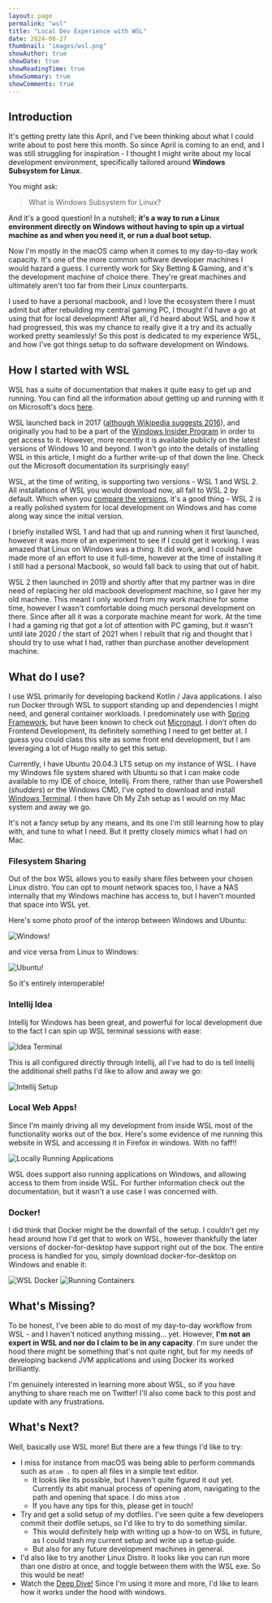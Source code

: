 ```yaml
---
layout: page
permalink: "wsl"
title: "Local Dev Experience with WSL"
date: 2024-08-27
thumbnail: "images/wsl.png"
showAuthor: true
showDate: true
showReadingTime: true
showSummary: true
showComments: true
---
```

## Introduction

It's getting pretty late this April, and I've been thinking about what I could write about to post here this month.
So since April is coming to an end, and I was still struggling for inspiration - I thought I might write about my local development environment, 
specifically tailored around **Windows Subsystem for Linux**.

You might ask: 

>What is Windows Subsystem for Linux?

And it's a good question! In a nutshell; **it's a way to run a Linux environment directly on Windows without having to spin 
up a virtual machine as and when you need it, or run a dual boot setup.**

Now I'm mostly in the macOS camp when it comes to my day-to-day work capacity. It's one of the more common software
developer machines I would hazard a guess. I currently work for Sky Betting & Gaming, and it's the development machine of choice there.
They're great machines and ultimately aren't too far from their Linux counterparts. 

I used to have a personal macbook, and I love the ecosystem there I must admit but after rebuilding my central gaming PC, I 
thought I'd have a go at using that for local development! After all, I'd heard about WSL and how it had progressed, 
this was my chance to really give it a try and its actually worked pretty seamlessly! So this post is dedicated to my 
experience WSL, and how I've got things setup to do software development on Windows. 

## How I started with WSL

WSL has a suite of documentation that makes it quite easy to get up and running. You can find all the information about 
getting up and running with it on Microsoft's docs [here](https://docs.microsoft.com/en-us/windows/wsl/about).

WSL launched back in 2017 ([although Wikipedia suggests 2016](https://en.wikipedia.org/wiki/Windows_Subsystem_for_Linux)), 
and originally you had to be a part of the [Windows Insider Program](https://insider.windows.com/en-us/) in order to 
get access to it. However, more recently it is available publicly on the latest versions of Windows 10 and beyond. I 
won't go into the details of installing WSL in this article, I might do a further write-up of that down the line. Check out the 
Microsoft documentation its surprisingly easy!

WSL, at the time of writing, is supporting two versions - WSL 1 and WSL 2. All installations of WSL you would download now, all 
fall to WSL 2 by default. Which when you [compare the versions](https://docs.microsoft.com/en-us/windows/wsl/compare-versions),
it's a good thing - WSL 2 is a really polished system for local development on Windows and has come along way since the initial version.

I briefly installed WSL 1 and had that up and running when it first launched, however it was more of an experiment to see 
if I could get it working. I was amazed that Linux on Windows was a thing. It did work, and I could have made more of an effort to use it full-time, however at 
the time of installing it I still had a personal Macbook, so would fall back to using that out of habit. 

WSL 2 then launched in 2019 and shortly after that my partner was in dire need of replacing her old macbook development machine,
so I gave her my old machine. This meant I only worked from my work machine for some time, however I wasn't comfortable 
doing much personal development on there. Since after all it was a corporate machine meant for work. At the time I had a gaming rig that got 
a lot of attention with PC gaming, but it wasn't until late 2020 / the start of 2021 when I rebuilt that rig and thought that I 
should try to use what I had, rather than purchase another development machine.

## What do I use?

I use WSL primarily for developing backend Kotlin / Java applications. I also run Docker through WSL to support standing up and 
dependencies I might need, and general container workloads. I predominately use with [Spring Framework](https://spring.io/), but have been known to check out 
[Micronaut](https://micronaut.io/). I don't often do Frontend Development, its definitely something I need to get better at.
I guess you could class this site as some front end development, but I am leveraging a lot of Hugo really to get this setup.

Currently, I have Ubuntu 20.04.3 LTS setup on my instance of WSL. I have my Windows file system shared with Ubuntu so that 
I can make code available to my IDE of choice, Intellij. From there, rather than use Powershell (_shudders_) or the Windows CMD, I've
opted to download and install [Windows Terminal](https://github.com/microsoft/terminal). I then have Oh My Zsh setup as I would 
on my Mac system and away we go. 

It's not a fancy setup by any means, and its one I'm still learning how to play with, and tune to what I need. But it pretty 
closely mimics what I had on Mac.

### Filesystem Sharing 

Out of the box WSL allows you to easily share files between your chosen Linux distro. You can opt to mount network spaces too, I have a 
NAS internally that my Windows machine has access to, but I haven't mounted that space into WSL yet.

Here's some photo proof of the interop between Windows and Ubuntu: 

![Windows!](images/ubuntuFileSystemOnWindows.PNG "Ubuntus files from Windows Explorer")

and vice versa from Linux to Windows:

![Ubuntu!](images/windowsFileSystemOnWSL.PNG "Ubuntus files from Windows Explorer")

So it's entirely interoperable! 

### Intellij Idea
  
Intellij for Windows has been great, and powerful for local development due to the fact I can spin up WSL terminal sessions with ease:

![Idea Terminal](images/intellijTerminalSelection.PNG "Selecting WSL from Intellij")

This is all configured directly through Intellij, all I've had to do is tell Intellij the additional shell paths I'd like to allow and away
we go:

![Intellij Setup](images/intellijTerminalSetup.PNG "Configuring Intellij with WSL")

### Local Web Apps!

Since I'm mainly driving all my development from inside WSL most of the functionality works out of the box. Here's some evidence 
of me running this website in WSL and accessing it in Firefox in windows. With no faff!!

![Locally Running Applications](images/accessingNetworkApplications.PNG "Accessing my local dev website from Firefox!")

WSL does support also running applications on Windows, and allowing access to them from inside WSL. For further information check 
out the documentation, but it wasn't a use case I was concerned with.

### Docker!

I did think that Docker might be the downfall of the setup. I couldn't get my head around how I'd get that to work on WSL, however thankfully the later 
versions of docker-for-desktop have support right out of the box. The entire process is handled for you, simply download docker-for-desktop on Windows and enable it:

![WSL Docker](images/docker.PNG "<3 Docker")
![Running Containers](images/dockerWithContainersRunning.PNG "<3 Docker")

## What's Missing?

To be honest, I've been able to do most of my day-to-day workflow from WSL - and I haven't noticed anything missing... yet. 
However, **I'm not an expert in WSL and nor do I claim to be in any capacity**. I'm sure under the hood there might be something 
that's not quite right, but for my needs of developing backend JVM applications and using Docker its worked brilliantly.

I'm genuinely interested in learning more about WSL, so if you have anything to share reach me on Twitter! I'll also
come back to this post and update with any frustrations.

## What's Next? 

Well, basically use WSL more! But there are a few things I'd like to try:

* I miss for instance from macOS was being able to perform commands such as `atom .` to open all files in a simple text editor.
  * It looks like its possible, but I haven't quite figured it out yet. Currently its abit manual process of opening atom, navigating to the path and opening that space. I do miss `atom .`
  * If you have any tips for this, please get in touch!
* Try and get a solid setup of my dotfiles. I've seen quite a few developers commit their dotfile setups, so I'd like to try to do something similar.
  * This would definitely help with writing up a how-to on WSL in future, as I could trash my current setup and write up a setup guide.
  * But also for any future development machines in general.
* I'd also like to try another Linux Distro. It looks like you can run more than one distro at once, and toggle between them with the WSL exe. So this would be neat!
* Watch the [Deep Dive!](https://devblogs.microsoft.com/commandline/a-deep-dive-into-how-wsl-allows-windows-to-access-linux-files/) Since I'm using it more and more, I'd like to learn how it works under the hood with windows.